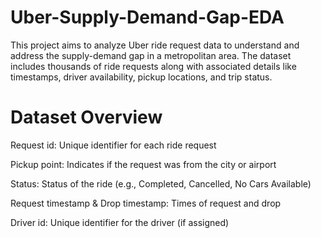 # Uber-Supply-Demand-Gap-EDA
This project aims to analyze Uber ride request data to understand and address the supply-demand gap in a metropolitan area. The dataset includes thousands of ride requests along with associated details like timestamps, driver availability, pickup locations, and trip status.

# Dataset Overview
Request id: Unique identifier for each ride request

Pickup point: Indicates if the request was from the city or airport

Status: Status of the ride (e.g., Completed, Cancelled, No Cars Available)

Request timestamp & Drop timestamp: Times of request and drop

Driver id: Unique identifier for the driver (if assigned)

